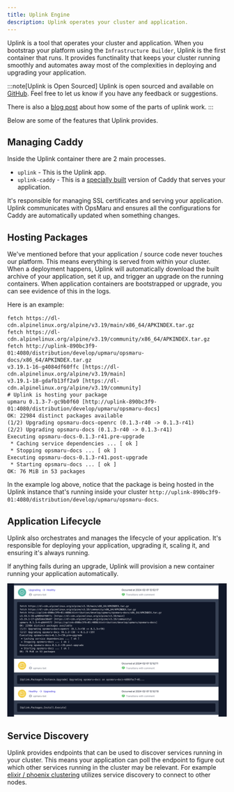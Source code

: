 ```yaml
---
title: Uplink Engine
description: Uplink operates your cluster and application.
---
```


Uplink is a tool that operates your cluster and application. When you bootstrap your platform using the `Infrastructure Builder`, Uplink is the first container that runs. It provides functinality that keeps your cluster running smoothly and automates away most of the complexities in deploying and upgrading your application.

:::note[Uplink is Open Sourced]
Uplink is open sourced and available on [GitHub](https://github.com/upmaru/uplink). Feel free to let us know if you have any feedback or suggestions.

There is also a [blog post](https://zacksiri.dev/posts/self-provisioning-ecto-based-application) about how some of the parts of uplink work.
:::

Below are some of the features that Uplink provides.

## Managing Caddy

Inside the Uplink container there are 2 main processes.

+ `uplink` - This is the Uplink app.
+ `uplink-caddy` - This is a [specially built](https://github.com/upmaru/uplink-caddy) version of Caddy that serves your application.

It's responsible for managing SSL certificates and serving your application. Uplink communicates with OpsMaru and ensures all the configurations for Caddy are automatically updated when something changes.

## Hosting Packages

We've mentioned before that your application / source code never touches our platform. This means everything is served from within your cluster. When a deployment happens, Uplink will automatically download the built archive of your application, set it up, and trigger an upgrade on the running containers. When application containers are bootstrapped or upgrade, you can see evidence of this in the logs.

Here is an example:

```shell
fetch https://dl-cdn.alpinelinux.org/alpine/v3.19/main/x86_64/APKINDEX.tar.gz
fetch https://dl-cdn.alpinelinux.org/alpine/v3.19/community/x86_64/APKINDEX.tar.gz
fetch http://uplink-890bc3f9-01:4080/distribution/develop/upmaru/opsmaru-docs/x86_64/APKINDEX.tar.gz
v3.19.1-16-g4084df60ffc [https://dl-cdn.alpinelinux.org/alpine/v3.19/main]
v3.19.1-18-gdafb13ff2a9 [https://dl-cdn.alpinelinux.org/alpine/v3.19/community]
# Uplink is hosting your package
upmaru 0.1.3-7-gc9b0f60 [http://uplink-890bc3f9-01:4080/distribution/develop/upmaru/opsmaru-docs]
OK: 22984 distinct packages available
(1/2) Upgrading opsmaru-docs-openrc (0.1.3-r40 -> 0.1.3-r41)
(2/2) Upgrading opsmaru-docs (0.1.3-r40 -> 0.1.3-r41)
Executing opsmaru-docs-0.1.3-r41.pre-upgrade
 * Caching service dependencies ... [ ok ]
 * Stopping opsmaru-docs ... [ ok ]
Executing opsmaru-docs-0.1.3-r41.post-upgrade
 * Starting opsmaru-docs ... [ ok ]
OK: 76 MiB in 53 packages
```

In the example log above, notice that the package is being hosted in the Uplink instance that's running inside your cluster `http://uplink-890bc3f9-01:4080/distribution/develop/upmaru/opsmaru-docs`.

## Application Lifecycle

Uplink also orchestrates and manages the lifecycle of your application. It's responsible for deploying your application, upgrading it, scaling it, and ensuring it's always running.

If anything fails during an upgrade, Uplink will provision a new container running your application automatically.

![pakman action cache](../../../assets/operation/uplink-upgrade.png)

## Service Discovery

Uplink provides endpoints that can be used to discover services running in your cluster. This means your application can poll the endpoint to figure out which other services running in the cluster may be relevant. For example [elixir / phoenix clustering](/docs/application/phoenix/clustering/) utilizes service discovery to connect to other nodes.

